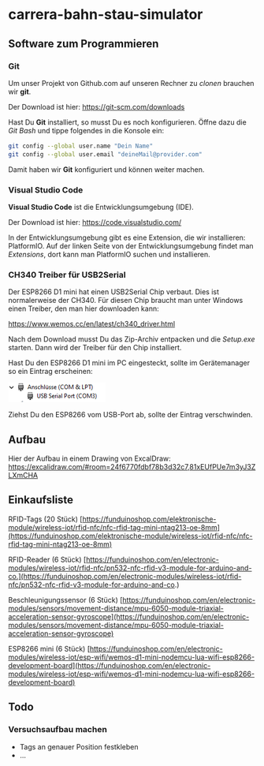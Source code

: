 # carrera-bahn-stau-simulator

## Software zum Programmieren

### Git

Um unser Projekt von Github.com auf unseren Rechner zu *clonen* brauchen wir **git**.

Der Download ist hier:
https://git-scm.com/downloads

Hast Du **Git** installiert, so musst Du es noch konfigurieren.
Öffne dazu die *Git Bash* und tippe folgendes in die Konsole ein:

```bash
git config --global user.name "Dein Name"
git config --global user.email "deineMail@provider.com"
```

Damit haben wir **Git** konfiguriert und können weiter machen.

### Visual Studio Code 

**Visual Studio Code** ist die Entwicklungsumgebung (IDE).

Der Download ist hier:
https://code.visualstudio.com/

In der Entwicklungsumgebung gibt es eine Extension, die wir installieren: PlatformIO.
Auf der linken Seite von der Entwicklungsumgebung findet man *Extensions*, dort kann man PlatformIO suchen und installieren.

### CH340 Treiber für USB2Serial

Der ESP8266 D1 mini hat einen USB2Serial Chip verbaut. Dies ist normalerweise der CH340.
Für diesen Chip braucht man unter Windows einen Treiber, den man hier downloaden kann:

https://www.wemos.cc/en/latest/ch340_driver.html

Nach dem Download musst Du das Zip-Archiv entpacken und die *Setup.exe* starten.
Dann wird der Treiber für den Chip installiert.

Hast Du den ESP8266 D1 mini im PC eingesteckt, sollte im Gerätemanager so ein Eintrag erscheinen:

![CH340 Chip im Gerätemanager richtig erkannt](./assets/geraetemanager.png)

Ziehst Du den ESP8266 vom USB-Port ab, sollte der Eintrag verschwinden.

## Aufbau

Hier der Aufbau in einem Drawing von ExcalDraw:
<https://excalidraw.com/#room=24f6770fdbf78b3d32c7,81xEUfPUe7m3yJ3ZLXmCHA>

## Einkaufsliste

RFID-Tags (20 Stück)
[https://funduinoshop.com/elektronische-module/wireless-iot/rfid-nfc/nfc-rfid-tag-mini-ntag213-oe-8mm](https://funduinoshop.com/elektronische-module/wireless-iot/rfid-nfc/nfc-rfid-tag-mini-ntag213-oe-8mm)

RFID-Reader (6 Stück)
[https://funduinoshop.com/en/electronic-modules/wireless-iot/rfid-nfc/pn532-nfc-rfid-v3-module-for-arduino-and-co.](https://funduinoshop.com/en/electronic-modules/wireless-iot/rfid-nfc/pn532-nfc-rfid-v3-module-for-arduino-and-co.)

Beschleunigungssensor (6 Stück)
[https://funduinoshop.com/en/electronic-modules/sensors/movement-distance/mpu-6050-module-triaxial-acceleration-sensor-gyroscope](https://funduinoshop.com/en/electronic-modules/sensors/movement-distance/mpu-6050-module-triaxial-acceleration-sensor-gyroscope)

ESP8266 mini (6 Stück)
[https://funduinoshop.com/en/electronic-modules/wireless-iot/esp-wifi/wemos-d1-mini-nodemcu-lua-wifi-esp8266-development-board](https://funduinoshop.com/en/electronic-modules/wireless-iot/esp-wifi/wemos-d1-mini-nodemcu-lua-wifi-esp8266-development-board)


## Todo

### Versuchsaufbau machen

- Tags an genauer Position festkleben
- ...




